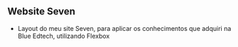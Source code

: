 ## Website Seven

- Layout do meu site Seven, para aplicar os conhecimentos que adquiri na Blue Edtech, utilizando Flexbox